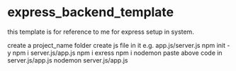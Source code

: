 # express_backend_template
this template is for reference  to me for express setup in system.      
 
 
<!--  follow the below steps -->
create a project_name folder
create js file in it e.g. app.js/server.js
npm init -y
npm i server.js/app.js
npm i exress
npm i nodemon
paste above code in server.js/app.js
nodemon server.js/app.js
